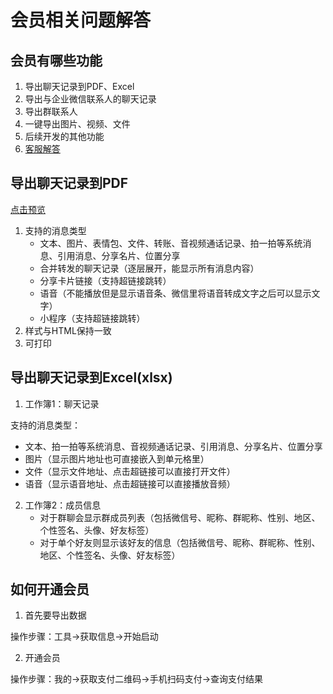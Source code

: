 # 会员相关问题解答

## 会员有哪些功能

1. 导出聊天记录到PDF、Excel
2. 导出与企业微信联系人的聊天记录
3. 导出群联系人
4. 一键导出图片、视频、文件
5. 后续开发的其他功能
6. [客服解答](../develop/contact.md)

## 导出聊天记录到PDF

[点击预览](https://memotrace.cn/pdfdemo.html)

1. 支持的消息类型
    * 文本、图片、表情包、文件、转账、音视频通话记录、拍一拍等系统消息、引用消息、分享名片、位置分享
    * 合并转发的聊天记录（逐层展开，能显示所有消息内容）
    * 分享卡片链接（支持超链接跳转）
    * 语音（不能播放但是显示语音条、微信里将语音转成文字之后可以显示文字）
    * 小程序（支持超链接跳转）
2. 样式与HTML保持一致
3. 可打印

## 导出聊天记录到Excel(xlsx)

1. 工作簿1：聊天记录

支持的消息类型：

* 文本、拍一拍等系统消息、音视频通话记录、引用消息、分享名片、位置分享
* 图片（显示图片地址也可直接嵌入到单元格里）
* 文件（显示文件地址、点击超链接可以直接打开文件）
* 语音（显示语音地址、点击超链接可以直接播放音频）

2. 工作簿2：成员信息
    * 对于群聊会显示群成员列表（包括微信号、昵称、群昵称、性别、地区、个性签名、头像、好友标签）
    * 对于单个好友则显示该好友的信息（包括微信号、昵称、群昵称、性别、地区、个性签名、头像、好友标签）

## 如何开通会员

1. 首先要导出数据

操作步骤：工具->获取信息->开始启动

2. 开通会员

操作步骤：我的->获取支付二维码->手机扫码支付->查询支付结果